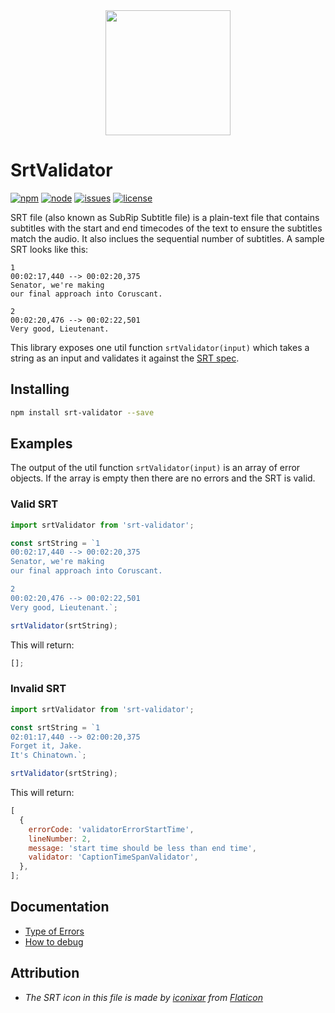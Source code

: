 <div align="center">
  <img width="200" height="200"
    src="https://user-images.githubusercontent.com/8691648/149093190-2f610184-e96c-4f8f-b423-d9afee704c1d.png">
</div>

# SrtValidator

[![npm][npm]][npm-url]
[![node][node]][node-url]
[![issues][issues]][issues-url]
[![license][license]][license-url]

SRT file (also known as SubRip Subtitle file) is a plain-text file that contains subtitles with the start and end timecodes of the text to ensure the subtitles match the audio. It also inclues the sequential number of subtitles. A sample SRT looks like this:

```srt
1
00:02:17,440 --> 00:02:20,375
Senator, we're making
our final approach into Coruscant.

2
00:02:20,476 --> 00:02:22,501
Very good, Lieutenant.
```

This library exposes one util function `srtValidator(input)` which takes a string as an input and validates it against the [SRT spec][srt-spec].

## Installing

```bash
npm install srt-validator --save
```

## Examples

The output of the util function `srtValidator(input)` is an array of error objects. If the array is empty then there are no errors and the SRT is valid.

### Valid SRT

```js
import srtValidator from 'srt-validator';

const srtString = `1
00:02:17,440 --> 00:02:20,375
Senator, we're making
our final approach into Coruscant.

2
00:02:20,476 --> 00:02:22,501
Very good, Lieutenant.`;

srtValidator(srtString);
```

This will return:

```js
[];
```

### Invalid SRT

```js
import srtValidator from 'srt-validator';

const srtString = `1
02:01:17,440 --> 02:00:20,375
Forget it, Jake.
It's Chinatown.`;

srtValidator(srtString);
```

This will return:

```js
[
  {
    errorCode: 'validatorErrorStartTime',
    lineNumber: 2,
    message: 'start time should be less than end time',
    validator: 'CaptionTimeSpanValidator',
  },
];
```

## Documentation

- [Type of Errors][types-of-errors]
- [How to debug][how-to-debug]

## Attribution

- _The SRT icon in this file is made by [iconixar](https://www.flaticon.com/authors/iconixar) from [Flaticon](https://www.flaticon.com)_

[npm]: https://img.shields.io/npm/v/srt-validator.svg
[npm-url]: https://www.npmjs.com/package/srt-validator
[node]: https://img.shields.io/node/v/srt-validator.svg
[node-url]: https://nodejs.org
[issues]: https://img.shields.io/github/issues/taoning2014/srt-validator
[issues-url]: https://github.com/taoning2014/srt-validator/issues
[license]: https://img.shields.io/github/license/taoning2014/srt-validator
[license-url]: ./LICENSE
[srt-spec]: ./doc/srt-spec.md
[types-of-errors]: ./doc/types-of-errors.md
[how-to-debug]: ./doc/how-to-debug.md
